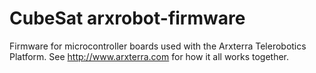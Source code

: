 CubeSat arxrobot-firmware
=================

Firmware for microcontroller boards used with the Arxterra Telerobotics Platform.  See http://www.arxterra.com for how it all works together.
